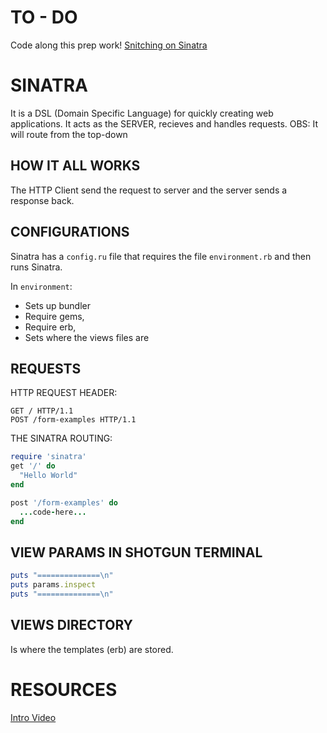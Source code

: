 # TO - DO
Code along this prep work!
[Snitching on Sinatra](https://github.com/sf-sea-lions-2017/snitching-on-sinatra-challenge)

# SINATRA
It is a DSL (Domain Specific Language) for quickly creating web applications.
It acts as the SERVER, recieves and handles requests.
OBS: It will route from the top-down  

## HOW IT ALL WORKS
The HTTP Client send the request to server and the server sends a response back.  

## CONFIGURATIONS
Sinatra has a `config.ru` file that requires the file `environment.rb` and then runs Sinatra.  

In `environment`:  
- Sets up bundler
- Require gems, 
- Require erb, 
- Sets where the views files are

## REQUESTS
HTTP REQUEST HEADER:
```
GET / HTTP/1.1
POST /form-examples HTTP/1.1
```
THE SINATRA ROUTING:
```ruby
require 'sinatra'
get '/' do
  "Hello World"
end

post '/form-examples' do
  ...code-here...
end
```
## VIEW PARAMS IN SHOTGUN TERMINAL
``` ruby
puts "==============\n"
puts params.inspect
puts "==============\n"
```
## VIEWS DIRECTORY
Is where the templates (erb) are stored.

# RESOURCES
[Intro Video](https://talks.devbootcamp.com/intro-to-sinatra-1)
